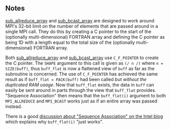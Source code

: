 ## Notes

[sub_allreduce_array](sub_allreduce_array) and [sub_bcast_array](sub_bcast_array) are designed to work around MPI's 32-bit limit on the number of elements that are passed around in a single MPI call. They do this by creating a C pointer to the start of the (optionally multi-dimensional) FORTRAN array and defining the C pointer as being 1D with a length equal to the total size of the (optionally multi-dimensional) FORTRAN array.

Both [sub_allreduce_array](sub_allreduce_array) and [sub_bcast_array](sub_bcast_array) use `C_F_POINTER` to create the C pointer. The `SHAPE` argument to this call is given as `(/ n /)` where `n = SIZE(buff)`, thus `buff_flat` is now a flattened view of `buff` as far as the subroutine is concerned. The use of `C_F_POINTER` has achieved the same result as if `buff_flat = PACK(buff)` had been called *but without the duplicated RAM usage*. Now that `buff_flat` exists, the data in `buff` can easily be sent around in parts through the view that `buff_flat` provides. "Sequence Association" then means that the `buff_flat(i)` argument to both `MPI_ALLREDUCE` and `MPI_BCAST` works just as if an entire array was passed instead.

There is a good [discussion about "Sequence Association" on the Intel blog](https://software.intel.com/en-us/blogs/2009/03/31/doctor-fortran-in-ive-come-here-for-an-argument) which explains why `buff_flat(i)` "just works".
